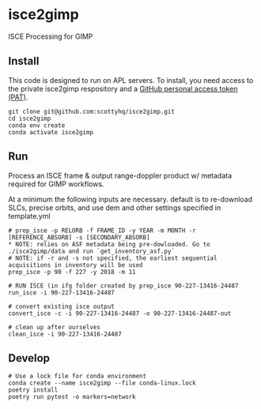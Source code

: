 # isce2gimp
ISCE Processing for GIMP

## Install

This code is designed to run on APL servers. To install, you need access to the private isce2gimp respository and a [GitHub personal access token (PAT)](https://docs.github.com/en/github/authenticating-to-github/keeping-your-account-and-data-secure/creating-a-personal-access-token).

```
git clone git@github.com:scottyhq/isce2gimp.git
cd isce2gimp
conda env create
conda activate isce2gimp
```

## Run

Process an ISCE frame & output range-doppler product w/ metadata required for GIMP workflows.

At a minimum the following inputs are necessary. default is to re-download SLCs, precise orbits, and use
dem and other settings specified in template.yml

```
# prep_isce -p RELORB -f FRAME_ID -y YEAR -m MONTH -r [REFERENCE_ABSORB] -s [SECONDARY_ABSORB] 
* NOTE: relies on ASF metadata being pre-dowloaded. Go to ./isce2gimp/data and run `get_inventory_asf.py`
# NOTE: if -r and -s not specified, the earliest sequential acquisitions in inventory will be used
prep_isce -p 90 -f 227 -y 2018 -m 11

# RUN ISCE (in ifg folder created by prep_isce 90-227-13416-24487
run_isce -i 90-227-13416-24487

# convert existing isce output
convert_isce -c -i 90-227-13416-24487 -o 90-227-13416-24487-out

# clean up after ourselves
clean_isce -i 90-227-13416-24487
```

## Develop

```
# Use a lock file for conda environment
conda create --name isce2gimp --file conda-linux.lock
poetry install
poetry run pytest -o markers=network
```
